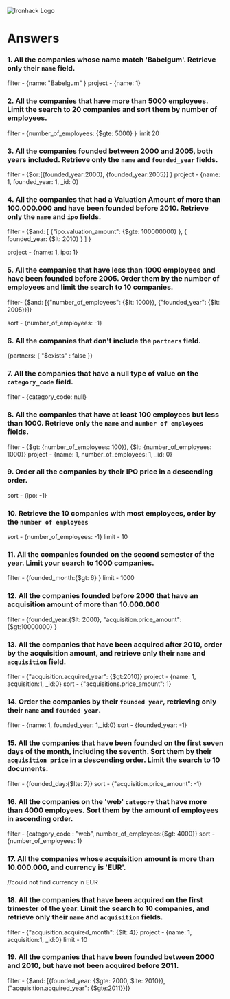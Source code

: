 ![Ironhack Logo](https://i.imgur.com/1QgrNNw.png)

# Answers

### 1. All the companies whose name match 'Babelgum'. Retrieve only their `name` field.

filter - {name: "Babelgum" }
project - {name: 1}

### 2. All the companies that have more than 5000 employees. Limit the search to 20 companies and sort them by **number of employees**.

filter - {number_of_employees: {$gte: 5000} }
limit 20

### 3. All the companies founded between 2000 and 2005, both years included. Retrieve only the `name` and `founded_year` fields.

filter - {$or:[{founded_year:2000}, {founded_year:2005}] }
project - {name: 1, founded_year: 1, \_id: 0}

### 4. All the companies that had a Valuation Amount of more than 100.000.000 and have been founded before 2010. Retrieve only the `name` and `ipo` fields.

filter - {$and: [ {"ipo.valuation_amount": {$gte: 100000000} }, { founded_year: {$lt: 2010} } ] }

project - {name: 1, ipo: 1}

### 5. All the companies that have less than 1000 employees and have been founded before 2005. Order them by the number of employees and limit the search to 10 companies.

filter- {$and: [{"number_of_employees": {$lt: 1000}}, {"founded_year": {$lt: 2005}}]}

sort - {number_of_employees: -1}

### 6. All the companies that don't include the `partners` field.

{partners: { "$exists" : false }}

### 7. All the companies that have a null type of value on the `category_code` field.

filter - {category_code: null}

### 8. All the companies that have at least 100 employees but less than 1000. Retrieve only the `name` and `number of employees` fields.

filter - {$gt: {number_of_employees: 100}}, {$lt: {number_of_employees: 1000}}
project - {name: 1, number_of_employees: 1, \_id: 0}

### 9. Order all the companies by their IPO price in a descending order.

sort - {ipo: -1}

### 10. Retrieve the 10 companies with most employees, order by the `number of employees`

sort - {number_of_employees: -1}
limit - 10

### 11. All the companies founded on the second semester of the year. Limit your search to 1000 companies.

filter - {founded_month:{$gt: 6} }
limit - 1000

### 12. All the companies founded before 2000 that have an acquisition amount of more than 10.000.000

filter - {founded_year:{$lt: 2000}, "acquisition.price_amount": {$gt:10000000} }

### 13. All the companies that have been acquired after 2010, order by the acquisition amount, and retrieve only their `name` and `acquisition` field.

filter - {"acquisition.acquired_year": {$gt:2010}}
project - {name: 1, acquisition:1, \_id:0}
sort - {"acquisitions.price_amount": 1}

### 14. Order the companies by their `founded year`, retrieving only their `name` and `founded year`.

filter - {name: 1, founded_year: 1,\_id:0}
sort - {founded_year: -1}

### 15. All the companies that have been founded on the first seven days of the month, including the seventh. Sort them by their `acquisition price` in a descending order. Limit the search to 10 documents.

filter - {founded_day:{$lte: 7}}
sort - {"acquisition.price_amount": -1}

### 16. All the companies on the 'web' `category` that have more than 4000 employees. Sort them by the amount of employees in ascending order.

filter - {category_code : "web", number_of_employees:{$gt: 4000}}
sort - {number_of_employees: 1}

### 17. All the companies whose acquisition amount is more than 10.000.000, and currency is 'EUR'.

//could not find currency in EUR

### 18. All the companies that have been acquired on the first trimester of the year. Limit the search to 10 companies, and retrieve only their `name` and `acquisition` fields.

filter - {"acquisition.acquired_month": {$lt: 4}}
project - {name: 1, acquisition:1, \_id:0}
limit - 10

### 19. All the companies that have been founded between 2000 and 2010, but have not been acquired before 2011.

filter - {$and: [{founded_year: {$gte: 2000, $lte: 2010}},{"acquisition.acquired_year": {$gte:2011}}]}
